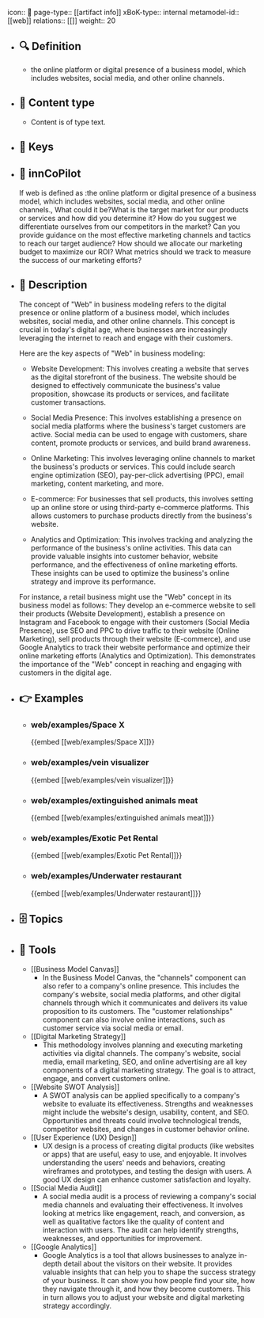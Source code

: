 icon:: 🧿
page-type:: [[artifact info]]
xBoK-type:: internal
metamodel-id:: [[web]]
relations:: [[]]
weight:: 20

- ## 🔍 Definition
  - the online platform or digital presence of a business model, which includes websites, social media, and other online channels.
- ## 📰 Content type 
  - Content is of type text.
  
- ## 🔑 Keys
  
- ## 🤖 innCoPilot
  If web is defined as :the online platform or digital presence of a business model, which includes websites, social media, and other online channels., What could it be?What is the target market for our products or services and how did you determine it?
  How do you suggest we differentiate ourselves from our competitors in the market?
  Can you provide guidance on the most effective marketing channels and tactics to reach our target audience?
  How should we allocate our marketing budget to maximize our ROI?
  What metrics should we track to measure the success of our marketing efforts?
- ## 📖 Description
  The concept of "Web" in business modeling refers to the digital presence or online platform of a business model, which includes websites, social media, and other online channels. This concept is crucial in today's digital age, where businesses are increasingly leveraging the internet to reach and engage with their customers.
  
  Here are the key aspects of "Web" in business modeling:
  
  - Website Development: This involves creating a website that serves as the digital storefront of the business. The website should be designed to effectively communicate the business's value proposition, showcase its products or services, and facilitate customer transactions.
  
  - Social Media Presence: This involves establishing a presence on social media platforms where the business's target customers are active. Social media can be used to engage with customers, share content, promote products or services, and build brand awareness.
  
  - Online Marketing: This involves leveraging online channels to market the business's products or services. This could include search engine optimization (SEO), pay-per-click advertising (PPC), email marketing, content marketing, and more.
  
  - E-commerce: For businesses that sell products, this involves setting up an online store or using third-party e-commerce platforms. This allows customers to purchase products directly from the business's website.
  
  - Analytics and Optimization: This involves tracking and analyzing the performance of the business's online activities. This data can provide valuable insights into customer behavior, website performance, and the effectiveness of online marketing efforts. These insights can be used to optimize the business's online strategy and improve its performance.
  
  For instance, a retail business might use the "Web" concept in its business model as follows: They develop an e-commerce website to sell their products (Website Development), establish a presence on Instagram and Facebook to engage with their customers (Social Media Presence), use SEO and PPC to drive traffic to their website (Online Marketing), sell products through their website (E-commerce), and use Google Analytics to track their website performance and optimize their online marketing efforts (Analytics and Optimization). This demonstrates the importance of the "Web" concept in reaching and engaging with customers in the digital age.
- ## 👉 Examples
  - ### web/examples/Space X
    {{embed [[web/examples/Space X]]}}
  - ### web/examples/vein visualizer
    {{embed [[web/examples/vein visualizer]]}}
  - ### web/examples/extinguished animals meat
    {{embed [[web/examples/extinguished animals meat]]}}
  - ### web/examples/Exotic Pet Rental
    {{embed [[web/examples/Exotic Pet Rental]]}}
  - ### web/examples/Underwater restaurant
    {{embed [[web/examples/Underwater restaurant]]}}
  
- ## 🗄️ Topics
  
- ## 🧰 Tools
  - [[Business Model Canvas]]
    - In the Business Model Canvas, the "channels" component can also refer to a company's online presence. This includes the company's website, social media platforms, and other digital channels through which it communicates and delivers its value proposition to its customers. The "customer relationships" component can also involve online interactions, such as customer service via social media or email.
  - [[Digital Marketing Strategy]]
    - This methodology involves planning and executing marketing activities via digital channels. The company's website, social media, email marketing, SEO, and online advertising are all key components of a digital marketing strategy. The goal is to attract, engage, and convert customers online.
  - [[Website SWOT Analysis]]
    - A SWOT analysis can be applied specifically to a company's website to evaluate its effectiveness. Strengths and weaknesses might include the website's design, usability, content, and SEO. Opportunities and threats could involve technological trends, competitor websites, and changes in customer behavior online.
  - [[User Experience (UX) Design]]
    - UX design is a process of creating digital products (like websites or apps) that are useful, easy to use, and enjoyable. It involves understanding the users' needs and behaviors, creating wireframes and prototypes, and testing the design with users. A good UX design can enhance customer satisfaction and loyalty.
  - [[Social Media Audit]]
    - A social media audit is a process of reviewing a company's social media channels and evaluating their effectiveness. It involves looking at metrics like engagement, reach, and conversion, as well as qualitative factors like the quality of content and interaction with users. The audit can help identify strengths, weaknesses, and opportunities for improvement.
  - [[Google Analytics]]
    - Google Analytics is a tool that allows businesses to analyze in-depth detail about the visitors on their website. It provides valuable insights that can help you to shape the success strategy of your business. It can show you how people find your site, how they navigate through it, and how they become customers. This in turn allows you to adjust your website and digital marketing strategy accordingly.
